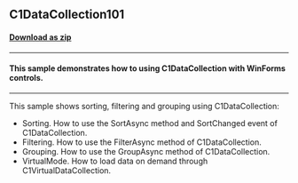 ## C1DataCollection101
#### [Download as zip](https://grapecity.github.io/DownGit/#/home?url=https://github.com/GrapeCity/ComponentOne-WinForms-Samples/tree/master/NetFramework\DataCollection\CS\C1DataCollection101)
____
#### This sample demonstrates how to using C1DataCollection with WinForms controls.
____
This sample shows sorting, filtering and grouping using C1DataCollection:

* Sorting. How to use the SortAsync method and SortChanged event of C1DataCollection.
* Filtering. How to use the FilterAsync method of C1DataCollection.
* Grouping. How to use the GroupAsync method of C1DataCollection.
* VirtualMode. How to load data on demand through C1VirtualDataCollection.
